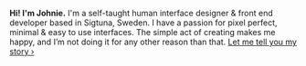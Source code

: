 **Hi! I'm Johnie.** I'm a self-taught human interface designer & front end developer based in Sigtuna, Sweden. I have a passion for pixel perfect, minimal & easy to use interfaces. The simple act of creating makes me happy, and I’m not doing it for any other reason than that. [Let me tell you my story ›](#story)
